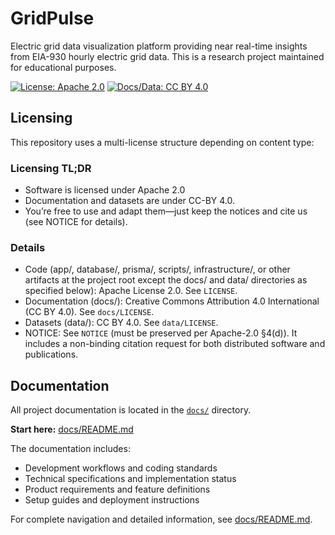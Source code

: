 # GridPulse

Electric grid data visualization platform providing near real-time insights from EIA-930 hourly electric grid data. This is a research project maintained for educational purposes.

[![License: Apache 2.0](https://img.shields.io/badge/License-Apache_2.0-blue.svg)](https://opensource.org/licenses/Apache-2.0)
[![Docs/Data: CC BY 4.0](https://img.shields.io/badge/Docs%2FData-CC--BY_4.0-green.svg)](https://creativecommons.org/licenses/by/4.0/)

## Licensing

This repository uses a multi-license structure depending on content type:

### Licensing TL;DR

- Software is licensed under Apache 2.0
- Documentation and datasets are under CC-BY 4.0. 
- You’re free to use and adapt them—just keep the notices and cite us (see NOTICE for details).

### Details

- Code (app/, database/, prisma/, scripts/, infrastructure/, or other artifacts at the project root except the docs/ and data/ directories as specified below): Apache License 2.0. See `LICENSE`.
- Documentation (docs/): Creative Commons Attribution 4.0 International (CC BY 4.0). See `docs/LICENSE`.
- Datasets (data/): CC BY 4.0. See `data/LICENSE`.
- NOTICE: See `NOTICE` (must be preserved per Apache-2.0 §4(d)). It includes a non-binding citation request for both distributed software and publications.

## Documentation

All project documentation is located in the [`docs/`](./docs/) directory.

**Start here:** [docs/README.md](./docs/README.md)

The documentation includes:
- Development workflows and coding standards
- Technical specifications and implementation status  
- Product requirements and feature definitions
- Setup guides and deployment instructions

For complete navigation and detailed information, see [docs/README.md](./docs/README.md).
